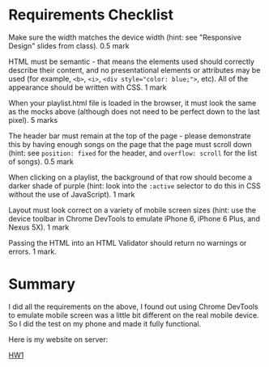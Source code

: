 # Requirements Checklist
Make sure the width matches the device width (hint: see "Responsive Design" slides from class). 0.5 mark

HTML must be semantic - that means the elements used should correctly describe their content, and no presentational elements or attributes may be used (for example, `<b>`, `<i>`, `<div style="color: blue;">`, etc). All of the appearance should be written with CSS. 1 mark

When your playlist.html file is loaded in the browser, it must look the same as the mocks above (although does not need to be perfect down to the last pixel). 5 marks

The header bar must remain at the top of the page - please demonstrate this by having enough songs on the page that the page must scroll down (hint: see `position: fixed` for the header, and `overflow: scroll` for the list of songs). 0.5 mark

When clicking on a playlist, the background of that row should become a darker shade of purple (hint: look into the `:active` selector to do this in CSS without the use of JavaScript). 1 mark

Layout must look correct on a variety of mobile screen sizes (hint: use the device toolbar in Chrome DevTools to emulate iPhone 6, iPhone 6 Plus, and Nexus 5X). 1 mark

Passing the HTML into an HTML Validator should return no warnings or errors. 1 mark.

# Summary
I did all the requirements on the above, I found out using Chrome DevTools to emulate mobile screen was a little bit different on the real mobile device. So I did the test on my phone and made it fully functional.

Here is my website on server:

[HW1][hw1]

[hw1]: http://sfo.tony95.com/CMPT-470/HW1/playlist.html
